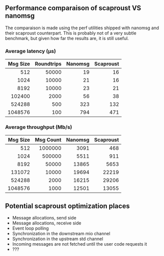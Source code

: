 ## Performance comparaison of scaproust VS nanomsg
The comparaison is made using the perf utilities shipped with nanomsg and their scaproust counterpart.
This is probably not of a very subtle benchmark, but given how far the results are, it is still useful.

### Average latency (µs)
| Msg Size | Roundtrips | Nanomsg | Scaproust |
| ---: | ---: | ---: | ---: |
| 512 | 50000 | 19 | 16 |
| 1024 | 10000 | 21 | 16 |
| 8192 | 10000 | 23 | 21 |
| 102400 | 2000 | 56 | 38 |
| 524288 | 500 | 323 | 132 |
| 1048576 | 100 | 794 | 471 |

### Average throughput (Mb/s)
| Msg Size | Msg Count | Nanomsg | Scaproust |
| ---: | ---: | ---: | ---: |
| 512 | 1000000 | 3091 | 468 |
| 1024 | 500000 | 5511 | 911 |
| 8192 | 50000 | 13865 | 5653 |
| 131072 | 10000 | 19694 | 22219 |
| 524288 | 2000 | 16215 | 29206 |
| 1048576 | 1000 | 12501 | 13055 |

## Potential scaproust optimization places
- Message allocations, send side
- Message allocations, receive side
- Event loop polling
- Synchronization in the downstream mio channel
- Synchronization in the upstream std channel
- Incoming messages are not fetched until the user code requests it
- ???
